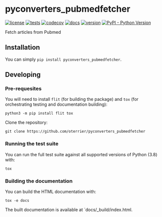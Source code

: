 # pyconverters_pubmedfetcher

[![license](https://img.shields.io/github/license/oterrier/pyconverters_pubmedfetcher)](https://github.com/oterrier/pyconverters_pubmedfetcher/blob/master/LICENSE)
[![tests](https://github.com/oterrier/pyconverters_pubmedfetcher/workflows/tests/badge.svg)](https://github.com/oterrier/pyconverters_pubmedfetcher/actions?query=workflow%3Atests)
[![codecov](https://img.shields.io/codecov/c/github/oterrier/pyconverters_pubmedfetcher)](https://codecov.io/gh/oterrier/pyconverters_pubmedfetcher)
[![docs](https://img.shields.io/readthedocs/pyconverters_pubmedfetcher)](https://pyconverters_pubmedfetcher.readthedocs.io)
[![version](https://img.shields.io/pypi/v/pyconverters_pubmedfetcher)](https://pypi.org/project/pyconverters_pubmedfetcher/)
[![PyPI - Python Version](https://img.shields.io/pypi/pyversions/pyconverters_pubmedfetcher)](https://pypi.org/project/pyconverters_pubmedfetcher/)

Fetch articles from Pubmed

## Installation

You can simply `pip install pyconverters_pubmedfetcher`.

## Developing

### Pre-requesites

You will need to install `flit` (for building the package) and `tox` (for orchestrating testing and documentation building):

```
python3 -m pip install flit tox
```

Clone the repository:

```
git clone https://github.com/oterrier/pyconverters_pubmedfetcher
```

### Running the test suite

You can run the full test suite against all supported versions of Python (3.8) with:

```
tox
```

### Building the documentation

You can build the HTML documentation with:

```
tox -e docs
```

The built documentation is available at `docs/_build/index.html.
